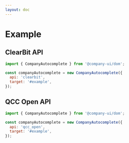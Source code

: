 ```yaml
---
layout: doc
---
```


# Example

<script setup lang="ts">
import { getCurrentInstance, ref, onMounted } from 'vue';
// import { CompanyAutocomplete } from '../../packages/autocomplete-dom/dist/index.esm';

const app = getCurrentInstance();

const apiType = ref('clearbit');
// onMounted(() => {
//   new CompanyAutocomplete({
//     api: 'clearbit',
//     target: '#clearbit_input',
//     autoFocus: true
//   });
//   new CompanyAutocomplete({
//     api: 'qcc_open',
//     target: '#qcc_open_input',
//     autoFocus: true
//   });
// })
</script>

## ClearBit API

<div id="clearbit_input">
</div>

```js
import { CompanyAutocomplete } from '@company-ui/dom';

const companyAutocomplete = new CompanyAutocomplete({
  api: 'clearbit',
  target: '#example',
});
```

## QCC Open API

<div id="qcc_open_input">
</div>

```js
import { CompanyAutocomplete } from '@company-ui/dom';

const companyAutocomplete = new CompanyAutocomplete({
  api: 'qcc_open',
  target: '#example',
});
```
